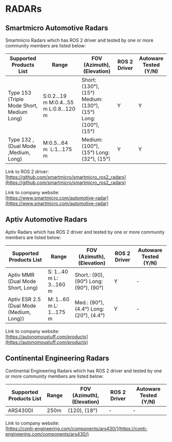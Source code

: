 # RADARs

## **Smartmicro Automotive Radars**

Smartmicro Radars which has ROS 2 driver and tested by one or more community members are listed below:

| Supported Products List                   | Range                                   | FOV (Azimuth), (Elevation)                                       | ROS 2 Driver | Autoware Tested (Y/N) |
| ----------------------------------------- | --------------------------------------- | ---------------------------------------------------------------- | ------------ | --------------------- |
| Type 153 (Triple Mode Short, Medium Long) | S:0.2...19 m M:0.4...55 m L:0.8...120 m | Short: (130°), (15°) Medium: (130°), (15°)<br>Long: (100°),(15°) | Y            | Y                     |
| Type 132 ,(Dual Mode ,Medium, Long)       | M:0.5...64 m  L:1...175 m               | Medium: (100°), (15°) Long: (32°), (15°)                         | Y            | Y                     |

Link to ROS 2 driver:  
[https://github.com/smartmicro/smartmicro_ros2_radars](https://github.com/smartmicro/smartmicro_ros2_radars)

Link to company website:  
[https://www.smartmicro.com/automotive-radar](https://www.smartmicro.com/automotive-radar)

## **Aptiv Automotive Radars**

Aptiv Radars which has ROS 2 driver and tested by one or more community members are listed below:

| Supported Products List                  | Range                    | FOV (Azimuth), (Elevation)              | ROS 2 Driver | Autoware Tested (Y/N) |
| ---------------------------------------- | ------------------------ | --------------------------------------- | ------------ | --------------------- |
| Aptiv MMR (Dual Mode Short, Long)        | S: 1...40 m L: 3...160 m | Short.: (90), (90°) Long: (90°), (90°)  | Y            | -                     |
| Aptiv ESR 2.5 (Dual Mode (Medium, Long)) | M: 1...60 m L: 1...175 m | Med.: (90°), (4.4°) Long: (20°), (4.4°) | Y            | -                     |

Link to company website:  
[https://autonomoustuff.com/products](https://autonomoustuff.com/products)

## **Continental Engineering Radars**

Continental Engineering Radars which has ROS 2 driver and tested by one or more community members are listed below:

| Supported Products List | Range | FOV (Azimuth), (Elevation) | ROS 2 Driver | Autoware Tested (Y/N) |
| ----------------------- | ----- | -------------------------- | ------------ | --------------------- |
| ARS430DI                | 250m  | (120), (18°)               | -            | -                     |

Link to company website:  
[https://conti-engineering.com/components/ars430/](https://conti-engineering.com/components/ars430/)
